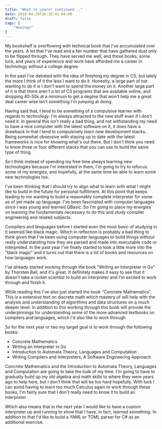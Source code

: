 ```yaml
---
title: "What to Learn? continued..."
date: 2018-04-28T16:10:43-04:00
draft: false
tags: [
    "musings"
]
---
```


My bookshelf is overflowing with technical book that I've accumulated over the years.  A lot that I've read and a fair number that have gathered dust only to be flipped through.  They have served me well, and those books, some luck, and years of experience and work have afforded me a career in technology without a college degree.  

In the past I've debated with the idea of finishing my degree in CS, but lately the more I think of it the less I want to do it.  Honestly, a large part of not wanting to do it is I don't want to spend the money on it.  Another large part of it is that there aren't a lot of CS programs that are available online, and dropping 40-50k at a minimum to get a degree that won't help me a great deal career wise isn't something I'm jumping at doing.

Having said that, I tend to be something of a compulsive learner with regards to technology.  I'm always attracted to the new stuff even if I don't need it.  In general this isn't really a bad thing, and not withstanding my need to have a nice computer with the latest software on it, it does have a drawback in that I tend to compulsively learn new development stacks.  Being somewhat obsessive with staying up to date with the latest frameworks is nice for knowing what's out there.  But I don't think you need to know three or four different stacks that you can use to build the same type of thing.

So I think instead of spending my free time always learning new technologies because I'm interested in them, I'm going to try to refocus some of my energies, and hopefully, at the same time be able to learn some new technologies too.

I've been thinking that I should try to align what to learn with what I might like to build in the future for personal fulfillment.  At this point that keeps leading to me wanting to build a reasonably complete interpreter for some as of yet made up language.  I've been fascinated with computer languages since I was young and learned QBasic.  So I'm going to place my energies on learning the fundamentals necessary to do this and study compiler engineering and related subjects.

Compilers and languages before I started even the most basic of studying in it seemed like black magic.  Which in reflection is probably a bad thing to think given that I've been using computer languages to build things without really understanding how they are parsed and made into executable code or interpreted.  In the past year I've finally started to look a little more into the "black magic" and it turns out that there is a lot of books and resources on how languages work.

I've already started working through the book "Writing an Interpreter in Go" by Thorsten Ball, and it's great.  It definitely makes it easy to see that it doesn't take a rocket scientist to build an interpreter and I'm excited to work through and finish it.

While reading this I've also just started the book "Concrete Mathematics".  This is a extensive text on discrete math which mastery of will help with the analysis and understanding of algorithms and data structures on a much deeper level.  In addition to this working through this book will provide the underpinnings for understanding some of the more advanced textbooks on compilers and languages, which I'd also like to work through.

So for the next year or two my target goal is to work through the following books:

* Concrete Mathematics
* Writing an Interpreter in Go
* Introduction to Automata Theory, Languages and Computation
* Writing Compilers and Interpreters, A Software Engineering Approach

Concrete Mathematics and the Introduction to Automata Theory, Languages and Computation are going to take the bulk of my time.  I'm going to have to gradually build up my old algebra and math skills to where they were years ago to help here, but I don't think that will be too hard hopefully.  With luck I can avoid having to learn too much Calculus again to work through these books, I'm fairly sure that I don't really need to know it to build an interpreter.

Which also means that in the next year I would like to have a custom interpreter up and running to show that I have, in fact, learned something.  In addition to that I'd like to build a YAML or TOML parser for C# as an additional exercise.











